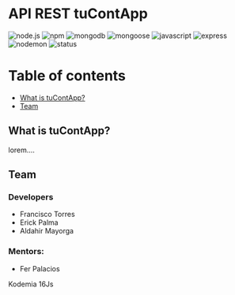 # API REST tuContApp

![node.js](https://img.shields.io/badge/NodeJS-v12.16.1-339933?logo=node.js&logoColor=white)
![npm](https://img.shields.io/badge/npm-v6.13.4-CB3837?logo=NPM&logoColor=white)
![mongodb](https://img.shields.io/badge/MongoDB-Atlas-47A248?logo=mongodb&logoColor=white)
![mongoose](https://img.shields.io/badge/mongoose-OM-47A248?logo=mongodb&logoColor=white)
![javascript](https://img.shields.io/badge/Standard-JS-F7DF1E?logo=javascript&logoColor=white)
![express](https://img.shields.io/badge/Express-Framework-47A248?logo=javascript&logoColor=white)
![nodemon](https://img.shields.io/badge/nodemon-dev-76D04B?logo=nodemon&logoColor=white)
![status](https://img.shields.io/badge/JWT-authentication-000000?logo=JSON-Web-Tokens&logoColor=white)




# Table of contents

- [What is tuContApp?](#what-is-tuContApp)
- [Team](#team)

## What is tuContApp?

lorem....

## Team

### Developers
- Francisco Torres
- Erick Palma
- Aldahir Mayorga 

### Mentors: 
- Fer Palacios


Kodemia 16Js